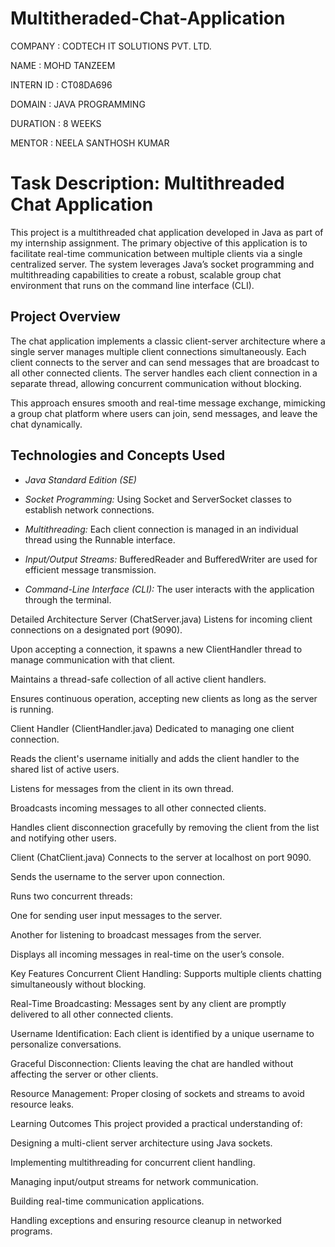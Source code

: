 # Multitheraded-Chat-Application

COMPANY : CODTECH IT SOLUTIONS PVT. LTD.

NAME : MOHD TANZEEM

INTERN ID : CT08DA696

DOMAIN : JAVA PROGRAMMING

DURATION : 8 WEEKS

MENTOR : NEELA SANTHOSH KUMAR

# Task Description: Multithreaded Chat Application

This project is a multithreaded chat application developed in Java as part of my internship assignment. The primary objective of this application is to facilitate real-time communication between multiple clients via a single centralized server. The system leverages Java’s socket programming and multithreading capabilities to create a robust, scalable group chat environment that runs on the command line interface (CLI).

## Project Overview
The chat application implements a classic client-server architecture where a single server manages multiple client connections simultaneously. Each client connects to the server and can send messages that are broadcast to all other connected clients. The server handles each client connection in a separate thread, allowing concurrent communication without blocking.

This approach ensures smooth and real-time message exchange, mimicking a group chat platform where users can join, send messages, and leave the chat dynamically.

## Technologies and Concepts Used
- *Java Standard Edition (SE)*

- *Socket Programming:* Using Socket and ServerSocket classes to establish network connections.

- *Multithreading:* Each client connection is managed in an individual thread using the Runnable interface.

- *Input/Output Streams:* BufferedReader and BufferedWriter are used for efficient message transmission.

- *Command-Line Interface (CLI):* The user interacts with the application through the terminal.

Detailed Architecture
Server (ChatServer.java)
Listens for incoming client connections on a designated port (9090).

Upon accepting a connection, it spawns a new ClientHandler thread to manage communication with that client.

Maintains a thread-safe collection of all active client handlers.

Ensures continuous operation, accepting new clients as long as the server is running.

Client Handler (ClientHandler.java)
Dedicated to managing one client connection.

Reads the client's username initially and adds the client handler to the shared list of active users.

Listens for messages from the client in its own thread.

Broadcasts incoming messages to all other connected clients.

Handles client disconnection gracefully by removing the client from the list and notifying other users.

Client (ChatClient.java)
Connects to the server at localhost on port 9090.

Sends the username to the server upon connection.

Runs two concurrent threads:

One for sending user input messages to the server.

Another for listening to broadcast messages from the server.

Displays all incoming messages in real-time on the user’s console.

Key Features
Concurrent Client Handling: Supports multiple clients chatting simultaneously without blocking.

Real-Time Broadcasting: Messages sent by any client are promptly delivered to all other connected clients.

Username Identification: Each client is identified by a unique username to personalize conversations.

Graceful Disconnection: Clients leaving the chat are handled without affecting the server or other clients.

Resource Management: Proper closing of sockets and streams to avoid resource leaks.

Learning Outcomes
This project provided a practical understanding of:

Designing a multi-client server architecture using Java sockets.

Implementing multithreading for concurrent client handling.

Managing input/output streams for network communication.

Building real-time communication applications.

Handling exceptions and ensuring resource cleanup in networked programs.


